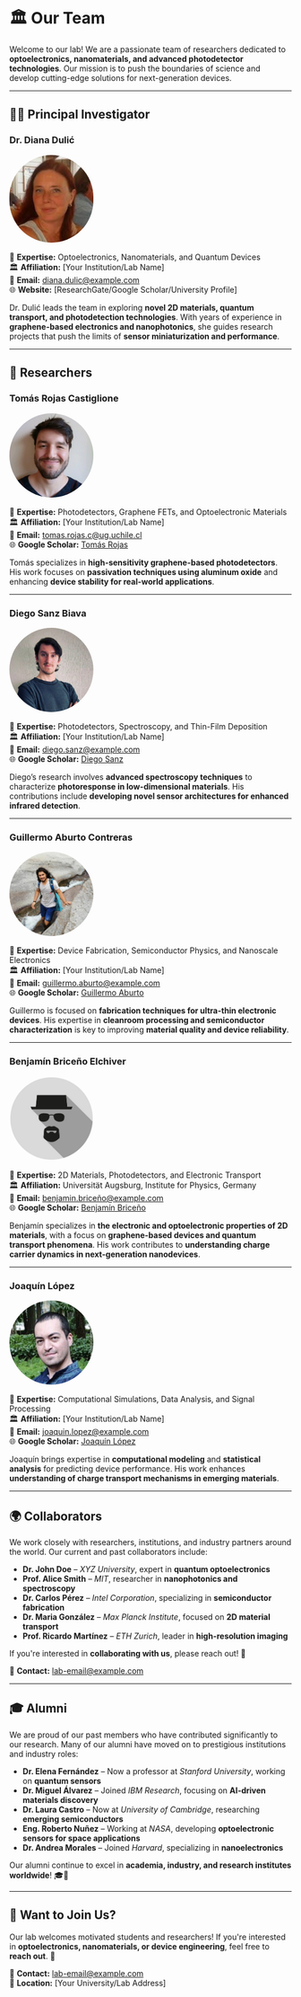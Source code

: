 # 🏛 Our Team

Welcome to our lab! We are a passionate team of researchers dedicated to **optoelectronics, nanomaterials, and advanced photodetector technologies**. Our mission is to push the boundaries of science and develop cutting-edge solutions for next-generation devices.

---

## 🧑‍🔬 Principal Investigator

### **Dr. Diana Dulić**  
<img src="images/people/diana-dulic.png" width="150px" style="border-radius: 100px;">

🔬 **Expertise:** Optoelectronics, Nanomaterials, and Quantum Devices  
🏛 **Affiliation:** [Your Institution/Lab Name]  
📧 **Email:** [diana.dulic@example.com](mailto:diana.dulic@example.com)  
🌐 **Website:** [ResearchGate/Google Scholar/University Profile]  

Dr. Dulić leads the team in exploring **novel 2D materials, quantum transport, and photodetection technologies**. With years of experience in **graphene-based electronics and nanophotonics**, she guides research projects that push the limits of **sensor miniaturization and performance**.

---

## 🔬 Researchers

### **Tomás Rojas Castiglione**  
<img src="images/people/tomas-rojas-castiglione.jpg" width="150px" style="border-radius: 100px;">  

🔬 **Expertise:** Photodetectors, Graphene FETs, and Optoelectronic Materials  
🏛 **Affiliation:** [Your Institution/Lab Name]  
📧 **Email:** [tomas.rojas.c@ug.uchile.cl](mailto:tomas.rojas.c@ug.uchile.cl)  
🌐 **Google Scholar:** [Tomás Rojas](https://scholar.google.com/citations?user=I7ZapO8AAAAJ&hl=en)  

Tomás specializes in **high-sensitivity graphene-based photodetectors**. His work focuses on **passivation techniques using aluminum oxide** and enhancing **device stability for real-world applications**.

---

### **Diego Sanz Biava**  
<img src="images/people/diego-sanz.jpg" width="150px" style="border-radius: 100px;">  

🔬 **Expertise:** Photodetectors, Spectroscopy, and Thin-Film Deposition  
🏛 **Affiliation:** [Your Institution/Lab Name]  
📧 **Email:** [diego.sanz@example.com](mailto:diego.sanz@example.com)  
🌐 **Google Scholar:** [Diego Sanz](#)  

Diego’s research involves **advanced spectroscopy techniques** to characterize **photoresponse in low-dimensional materials**. His contributions include **developing novel sensor architectures for enhanced infrared detection**.

---

### **Guillermo Aburto Contreras**  
<img src="images/people/guillermo-aburto.jpg" width="150px" style="border-radius: 100px;">  

🔬 **Expertise:** Device Fabrication, Semiconductor Physics, and Nanoscale Electronics  
🏛 **Affiliation:** [Your Institution/Lab Name]  
📧 **Email:** [guillermo.aburto@example.com](mailto:guillermo.aburto@example.com)  
🌐 **Google Scholar:** [Guillermo Aburto](#)  

Guillermo is focused on **fabrication techniques for ultra-thin electronic devices**. His expertise in **cleanroom processing and semiconductor characterization** is key to improving **material quality and device reliability**.

---

### **Benjamín Briceño Elchiver**  
<img src="images/people/incogni.png" width="150px" style="border-radius: 100px;">  

🔬 **Expertise:** 2D Materials, Photodetectors, and Electronic Transport  
🏛 **Affiliation:** Universität Augsburg, Institute for Physics, Germany  
📧 **Email:** [benjamin.briceño@example.com](mailto:benjamin.briceño@example.com)  
🌐 **Google Scholar:** [Benjamín Briceño](#)  

Benjamín specializes in **the electronic and optoelectronic properties of 2D materials**, with a focus on **graphene-based devices and quantum transport phenomena**. His work contributes to **understanding charge carrier dynamics in next-generation nanodevices**.

---

### **Joaquín López**  
<img src="images/people/joaquin-lopez.png" width="150px" style="border-radius: 100px;">  

🔬 **Expertise:** Computational Simulations, Data Analysis, and Signal Processing  
🏛 **Affiliation:** [Your Institution/Lab Name]  
📧 **Email:** [joaquin.lopez@example.com](mailto:joaquin.lopez@example.com)  
🌐 **Google Scholar:** [Joaquín López](#)  

Joaquín brings expertise in **computational modeling** and **statistical analysis** for predicting device performance. His work enhances **understanding of charge transport mechanisms in emerging materials**.

---

## 🌍 Collaborators

We work closely with researchers, institutions, and industry partners around the world. Our current and past collaborators include:

- **Dr. John Doe** – *XYZ University*, expert in **quantum optoelectronics**  
- **Prof. Alice Smith** – *MIT*, researcher in **nanophotonics and spectroscopy**  
- **Dr. Carlos Pérez** – *Intel Corporation*, specializing in **semiconductor fabrication**  
- **Dr. Maria González** – *Max Planck Institute*, focused on **2D material transport**  
- **Prof. Ricardo Martínez** – *ETH Zurich*, leader in **high-resolution imaging**  

If you're interested in **collaborating with us**, please reach out! 🚀  

📩 **Contact:** [lab-email@example.com](mailto:lab-email@example.com)

---

## 🎓 Alumni

We are proud of our past members who have contributed significantly to our research. Many of our alumni have moved on to prestigious institutions and industry roles:

- **Dr. Elena Fernández** – Now a professor at *Stanford University*, working on **quantum sensors**  
- **Dr. Miguel Álvarez** – Joined *IBM Research*, focusing on **AI-driven materials discovery**  
- **Dr. Laura Castro** – Now at *University of Cambridge*, researching **emerging semiconductors**  
- **Eng. Roberto Nuñez** – Working at *NASA*, developing **optoelectronic sensors for space applications**  
- **Dr. Andrea Morales** – Joined *Harvard*, specializing in **nanoelectronics**  

Our alumni continue to excel in **academia, industry, and research institutes worldwide**! 🎓🚀  

---

## 🎯 Want to Join Us?  
Our lab welcomes motivated students and researchers! If you're interested in **optoelectronics, nanomaterials, or device engineering**, feel free to **reach out**. 🚀  

📩 **Contact:** [lab-email@example.com](mailto:lab-email@example.com)  
📍 **Location:** [Your University/Lab Address]  
